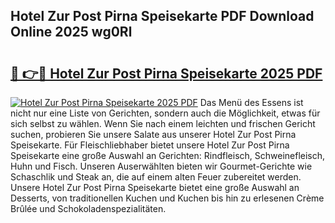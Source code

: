 ## Hotel Zur Post Pirna Speisekarte PDF Download Online 2025 wg0Rl

# <h2><a href="http://gc5hid.nevu.top/?p=Hotel+Zur+Post+Pirna+Speisekarte">🔗 👉🔴 Hotel Zur Post Pirna Speisekarte 2025 PDF</a></h2>

[![Hotel Zur Post Pirna Speisekarte 2025 PDF](https://i.imgur.com/dBaPXMq.png)](http://gc5hid.nevu.top/?p=Hotel+Zur+Post+Pirna+Speisekarte)
Das Menü des Essens ist nicht nur eine Liste von Gerichten, sondern auch die Möglichkeit, etwas für sich selbst zu wählen. Wenn Sie nach einem leichten und frischen Gericht suchen, probieren Sie unsere Salate aus unserer Hotel Zur Post Pirna Speisekarte. Für Fleischliebhaber bietet unsere Hotel Zur Post Pirna Speisekarte eine große Auswahl an Gerichten: Rindfleisch, Schweinefleisch, Huhn und Fisch. Unseren Auserwählten bieten wir Gourmet-Gerichte wie Schaschlik und Steak an, die auf einem alten Feuer zubereitet werden. Unsere Hotel Zur Post Pirna Speisekarte bietet eine große Auswahl an Desserts, von traditionellen Kuchen und Kuchen bis hin zu erlesenen Crème Brûlée und Schokoladenspezialitäten.
